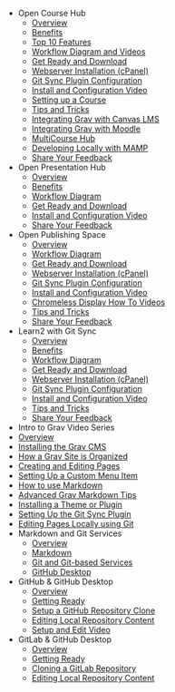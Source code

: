 - Open Course Hub
  - [Overview](02.opencoursehub/overview.md)
  - [Benefits](02.opencoursehub/benefits.md)
  - [Top 10 Features](02.opencoursehub/top-10-features.md)
  - [Workflow Diagram and Videos](02.opencoursehub/work-flow.md)
  - [Get Ready and Download](02.opencoursehub/getting-ready.md)
  - [Webserver Installation (cPanel)](02.opencoursehub/webserver-install.md)
  - [Git Sync Plugin Configuration](02.opencoursehub/git-sync-plugin-config.md)
  - [Install and Configuration Video](02.opencoursehub/install-configure-video.md)
  - [Setting up a Course](02.opencoursehub/setting-up-a-course.md)
  - [Tips and Tricks](02.opencoursehub/tips-and-tricks.md)
  - [Integrating Grav with Canvas LMS](02.opencoursehub/integrating-grav-with-canvas-lms.md)
  - [Integrating Grav with Moodle](02.opencoursehub/integrating-grav-with-moodle.md)
  - [MultiCourse Hub](02.opencoursehub/multicourse-hub.md)
  - [Developing Locally with MAMP](02.opencoursehub/developing-locally-using-MAMp.md)
  - [Share Your Feedback](02.opencoursehub/share-your-feedback.md)
- Open Presentation Hub
  - [Overview](03.openpresentationhub/overview.md)
  - [Benefits](03.openpresentationhub/overview.md)
  - [Workflow Diagram](03.openpresentationhub/work-flow.md)
  - [Get Ready and Download](03.openpresentationhub/getting-ready.md)
  - [Install and Configuration Video](03.openpresentationhub/install-configure-video.md)
  - [Share Your Feedback](03.openpresentationhub/share-your-feedback.md)
- Open Publishing Space
  - [Overview](04.openpublishingspace/overview.md)
  - [Workflow Diagram](04.openpublishingspace/work-flow.md)
  - [Get Ready and Download](04.openpublishingspace/getting-ready.md)
  - [Webserver Installation (cPanel)](04.openpublishingspace/install-configure-video.md)
  - [Git Sync Plugin Configuration](04.openpublishingspace/git-sync-plugin-config.md)
  - [Install and Configuration Video](04.openpublishingspace/install-configure-video.md)
  - [Chromeless Display How To Videos](04.openpublishingspace/chromeless-display-configuration.md)
  - [Tips and Tricks](04.openpublishingspace/tips-and-tricks.md)
  - [Share Your Feedback](04.openpublishingspace/share-your-feedback.md)
- Learn2 with Git Sync
  - [Overview](05.learn2withgitsync/overview.md)
  - [Benefits](05.learn2withgitsync/benefits.md)
  - [Workflow Diagram](05.learn2withgitsync/work-flow.md)
  - [Get Ready and Download](05.learn2withgitsync/getting-ready.md)
  - [Webserver Installation (cPanel)](05.learn2withgitsync/install-configure-video.md)
  - [Git Sync Plugin Configuration](05.learn2withgitsync/git-sync-plugin-config.md)
  - [Install and Configuration Video](05.learn2withgitsync/install-configure-video.md)
  - [Tips and Tricks](05.learn2withgitsync/tips-and-tricks.md)
  - [Share Your Feedback](05.learn2withgitsync/share-your-feedback.md)
-   Intro to Grav Video Series
  - [Overview](06.intro-to-grav-16-video-series/overview.md)
  - [Installing the Grav CMS](06.intro-to-grav-16-video-series/installing-the-grav-cms.md)
  - [How a Grav Site is Organized](06.intro-to-grav-16-video-series/how-a-grav-site-is-organized.md)
  - [Creating and Editing Pages](06.intro-to-grav-16-video-series/creating-and-editing-grav-pages.md)
  - [Setting Up a Custom Menu Item](06.intro-to-grav-16-video-series/setting-up-a-custom-menu-item.md)
  - [How to use Markdown](06.intro-to-grav-16-video-series/how-to-use-markdown.md)
  - [Advanced Grav Markdown Tips](06.intro-to-grav-16-video-series/advanced-grav-markdown-tips.md)
  - [Installing a Theme or Plugin](06.intro-to-grav-16-video-series/installing-and-configuring-a-grav-theme-or-plugin.md)
  - [Setting Up the Git Sync Plugin](06.intro-to-grav-16-video-series/setting-up-and-using-the-git-sync-plugin.md)
  - [Editing Pages Locally using Git](06.intro-to-grav-16-video-series/editing-grav-pages-locally-using-git.md)
- Markdown and Git Services
  - [Overview](07.markdown-and-git-services/overview.md)
  - [Markdown](07.markdown-and-git-services/markdown.md)
  - [Git and Git-based Services](07.markdown-and-git-services/git.md)
  - [GitHub Desktop](07.markdown-and-git-services/github-desktop.md)
- GitHub & GitHub Desktop
  - [Overview](08.github-githubdesktop/overview.md)
  - [Getting Ready](08.github-githubdesktop/getting-ready.md)
  - [Setup a GitHub Repository Clone](08.github-githubdesktop/setup-a-github-repo.md)
  - [Editing Local Repository Content](08.github-githubdesktop/locally-editing-your-repo.md)
  - [Setup and Edit Video](08.github-githubdesktop/setup-edit-video.md)
- GitLab & GitHub Desktop
  - [Overview](09.gitlab-githubdesktop/overview.md)
  - [Getting Ready](09.gitlab-githubdesktop/getting-ready.md)
  - [Cloning a GitLab Repository](09.gitlab-githubdesktop/cloning-a-gitlab-repo.md)
  - [Editing Local Repository Content](09.gitlab-githubdesktop/locally-editing-your-repo.md)
